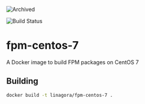 ![Archived](https://img.shields.io/badge/Current_Status-archived-blue?style=flat)

![Build Status](https://travis-ci.org/linagora/fpm-centos-7.svg?branch=master)

# fpm-centos-7
A Docker image to build FPM packages on CentOS 7

## Building

```bash
docker build -t linagora/fpm-centos-7 .
```
